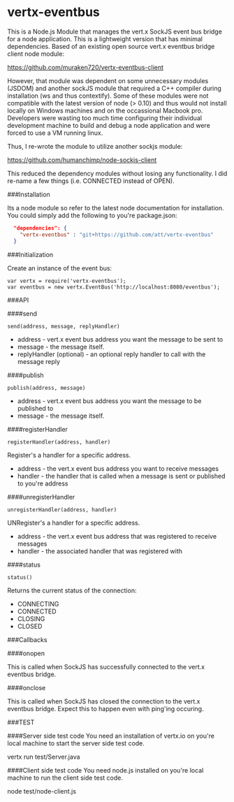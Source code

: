 vertx-eventbus
==============

This is a Node.js Module that manages the vert.x SockJS event bus bridge for a node application. This is a lightweight version that has minimal dependencies. Based of an existing open source vert.x eventbus bridge client node module:

https://github.com/muraken720/vertx-eventbus-client

However, that module was dependent on some unnecessary modules (JSDOM) and another sockJS module that required a C++ compiler during installation (ws and thus contextify). Some of these modules were not compatible with the latest version of node (> 0.10) and thus would not install locally on Windows machines and on the occassional Macbook pro. Developers were wasting too much time configuring their individual development machine to build and debug a node application and were forced to use a VM running linux.

Thus, I re-wrote the module to utilize another sockjs module:

https://github.com/humanchimp/node-sockjs-client

This reduced the dependency modules without losing any functionality. I did re-name a few things (i.e. CONNECTED instead of OPEN).

###Installation

Its a node module so refer to the latest node documentation for installation. You could simply add the following to you're package.json:

```json
  "dependencies": {
    "vertx-eventbus" : "git+https://github.com/att/vertx-eventbus"
  }
```

###Initialization

Create an instance of the event bus:

```
var vertx = require('vertx-eventbus');
var eventbus = new vertx.EventBus('http://localhost:8080/eventbus');
```

###API

####send

```
send(address, message, replyHandler)
```

* address - vert.x event bus address you want the message to be sent to
* message - the message itself.
* replyHandler (optional) - an optional reply handler to call with the message reply

####publish

```
publish(address, message)
```

* address - vert.x event bus address you want the message to be published to
* message - the message itself.

####registerHandler

```
registerHandler(address, handler)
```

Register's a handler for a specific address.

* address - the vert.x event bus address you want to receive messages
* handler - the handler that is called when a message is sent or published to you're address

####unregisterHandler

```
unregisterHandler(address, handler)
```

UNRegister's a handler for a specific address.

* address - the vert.x event bus address that was registered to receive messages
* handler - the associated handler that was registered with

####status

```
status()
```

Returns the current status of the connection:

* CONNECTING
* CONNECTED
* CLOSING
* CLOSED

###Callbacks

####onopen

This is called when SockJS has successfully connected to the vert.x eventbus bridge.

####onclose

This is called when SockJS has closed the connection to the vert.x eventbus bridge. Expect this to happen even with ping'ing occuring.

###TEST

####Server side test code
You need an installation of vertx.io on you're local machine to start the server side test code.

vertx run test/Server.java

####Client side test code
You need node.js installed on you're local machine to run the client side test code.

node test/node-client.js

